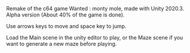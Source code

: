 Remake of the c64 game Wanted : monty mole, made with Unity 2020.3. Alpha version (About 40% of the game is done).

Use arrows keys to move and space key to jump.

Load the Main scene in the unity editor to play, or the Maze scene if you want to generate a new maze before playing.
